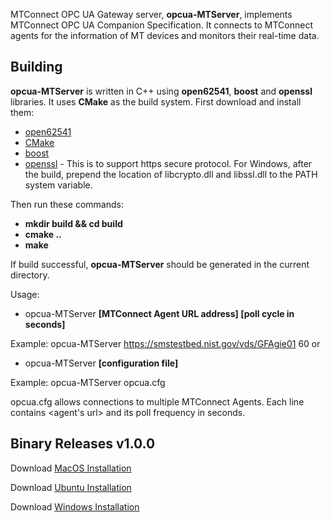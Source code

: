 MTConnect OPC UA Gateway server, **opcua-MTServer**, implements MTConnect OPC UA Companion Specification. It connects to MTConnect agents for the information of MT devices and monitors their real-time data.

Building
-------

**opcua-MTServer** is written in C++ using **open62541**, **boost** and **openssl** libraries. It uses **CMake** as the build system. First download and install them:

- [open62541](https://open62541.org/)
- [CMake](https://cmake.org)
- [boost](https://www.boost.org)
- [openssl](https://www.openssl.org) - This is to support https secure protocol. For Windows, after the build, prepend the location of libcrypto.dll and libssl.dll to the PATH system variable.

Then run these commands:

- **mkdir build && cd build**
- **cmake ..**
- **make**

If build successful, **opcua-MTServer** should be generated in the current directory.

Usage:

- opcua-MTServer **[MTConnect Agent URL address] [poll cycle in seconds]**
  
Example:  opcua-MTServer https://smstestbed.nist.gov/vds/GFAgie01 60
or

- opcua-MTServer **[configuration file]**

Example:  opcua-MTServer opcua.cfg

opcua.cfg allows connections to multiple MTConnect Agents. Each line contains <agent's url> and its poll frequency in seconds.

Binary Releases v1.0.0
-------

Download [MacOS Installation](https://raw.githubusercontent.com/mtconnect/open62541_ua_server/v1.0.0/binaries/MacOS/opcua-MTServer-1.0.0-Darwin.zip)

Download [Ubuntu Installation](https://raw.githubusercontent.com/mtconnect/open62541_ua_server/v1.0.0/binaries/Ubuntu/opcua-MTServer-1.0.0-Linux.zip)

Download [Windows Installation](https://raw.githubusercontent.com/mtconnect/open62541_ua_server/v1.0.0/binaries/Windows/opcua-MTServer-1.0.0-win64.zip.zip)

